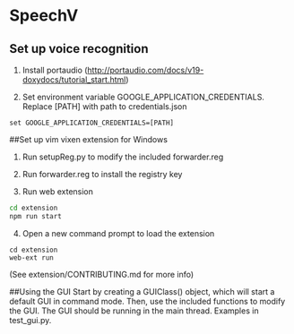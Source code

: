 # SpeechV
## Set up voice recognition
1. Install portaudio (http://portaudio.com/docs/v19-doxydocs/tutorial_start.html)

2. Set environment variable GOOGLE_APPLICATION_CREDENTIALS. Replace [PATH] with path to credentials.json
```
set GOOGLE_APPLICATION_CREDENTIALS=[PATH]
```

##Set up vim vixen extension for Windows
1. Run setupReg.py to modify the included forwarder.reg

2. Run forwarder.reg to install the registry key

3. Run web extension
```bash
cd extension
npm run start
```

4. Open a new command prompt to load the extension
```
cd extension
web-ext run
```

(See extension/CONTRIBUTING.md for more info)

##Using the GUI
Start by creating a GUIClass() object, which will start a default GUI in command mode. Then, use the included functions to modify the GUI. The GUI should be running in the main thread. Examples in test_gui.py.
